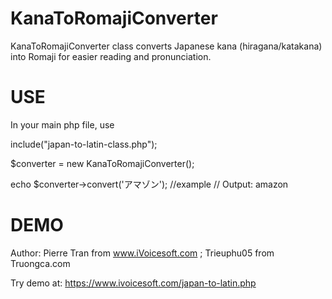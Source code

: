 # KanaToRomajiConverter
KanaToRomajiConverter class converts Japanese kana (hiragana/katakana) into Romaji for easier reading and pronunciation.

# USE
In your main php file, use

include("japan-to-latin-class.php");

$converter = new KanaToRomajiConverter();

echo $converter->convert('アマゾン'); //example // Output: amazon

# DEMO
Author: Pierre Tran from www.iVoicesoft.com ; Trieuphu05 from Truongca.com

Try demo at: https://www.ivoicesoft.com/japan-to-latin.php

